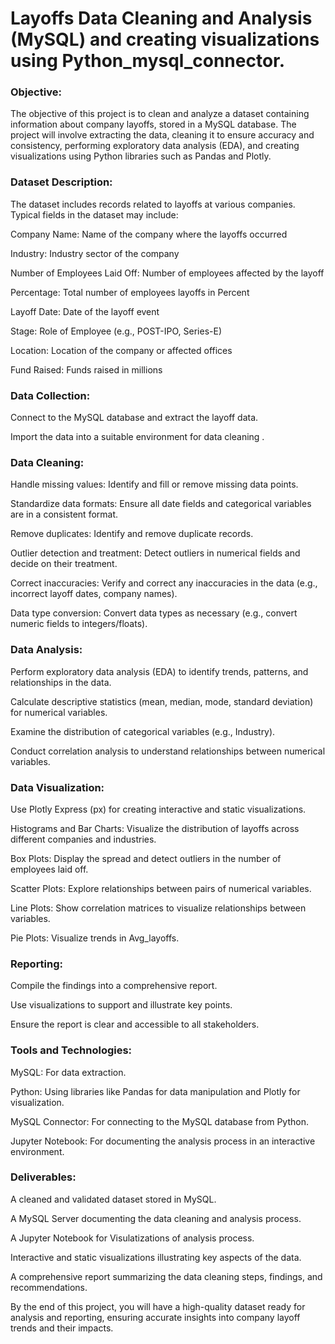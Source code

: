 # Layoffs Data Cleaning and Analysis (MySQL) and creating visualizations using Python_mysql_connector.

### Objective:

The objective of this project is to clean and analyze a dataset containing information about company layoffs, stored in a MySQL database. The project will involve extracting the data, cleaning it to ensure accuracy and consistency, performing exploratory data analysis (EDA), and creating visualizations using Python libraries such as Pandas and Plotly.

### Dataset Description:

The dataset includes records related to layoffs at various companies. Typical fields in the dataset may include:

Company Name: Name of the company where the layoffs occurred

Industry: Industry sector of the company

Number of Employees Laid Off: Number of employees affected by the layoff

Percentage: Total number of employees  layoffs in Percent

Layoff Date: Date of the layoff event

Stage: Role of Employee (e.g., POST-IPO, Series-E)

Location: Location of the company or affected offices

Fund Raised: Funds raised in millions


### Data Collection:

Connect to the MySQL database and extract the layoff data.

Import the data into a suitable environment for data cleaning .

### Data Cleaning:

Handle missing values: Identify and fill or remove missing data points.

Standardize data formats: Ensure all date fields and categorical variables are in a consistent format.

Remove duplicates: Identify and remove duplicate records.

Outlier detection and treatment: Detect outliers in numerical fields and decide on their treatment.

Correct inaccuracies: Verify and correct any inaccuracies in the data (e.g., incorrect layoff dates, company names).

Data type conversion: Convert data types as necessary (e.g., convert numeric fields to integers/floats).

### Data Analysis:

Perform exploratory data analysis (EDA) to identify trends, patterns, and relationships in the data.

Calculate descriptive statistics (mean, median, mode, standard deviation) for numerical variables.

Examine the distribution of categorical variables (e.g., Industry).

Conduct correlation analysis to understand relationships between numerical variables.

### Data Visualization:

Use Plotly Express (px) for creating interactive and static visualizations.

Histograms and Bar Charts: Visualize the distribution of layoffs across different companies and industries.

Box Plots: Display the spread and detect outliers in the number of employees laid off.

Scatter Plots: Explore relationships between pairs of numerical variables.

Line Plots: Show correlation matrices to visualize relationships between variables.

Pie Plots: Visualize trends in Avg_layoffs.

### Reporting:

Compile the findings into a comprehensive report.

Use visualizations to support and illustrate key points.

Ensure the report is clear and accessible to all stakeholders.

### Tools and Technologies:

MySQL: For data extraction.

Python: Using libraries like Pandas for data manipulation and Plotly for visualization.

MySQL Connector: For connecting to the MySQL database from Python.

Jupyter Notebook: For documenting the analysis process in an interactive environment.

### Deliverables:

A cleaned and validated dataset stored in MySQL.

A MySQL Server documenting the data cleaning and analysis process.

A Jupyter Notebook for Visulatizations of analysis process.

Interactive and static visualizations illustrating key aspects of the data.

A comprehensive report summarizing the data cleaning steps, findings, and recommendations.

By the end of this project, you will have a high-quality dataset ready for analysis and reporting, ensuring accurate insights into company layoff trends and their impacts.